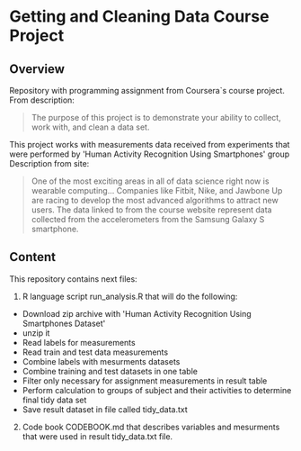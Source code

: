 # Getting and Cleaning Data Course Project

## Overview
Repository with programming assignment from Coursera`s course project. From description:
>The purpose of this project is to demonstrate your ability to collect, work with, and clean a data set.

This project works with measurements data received from experiments that were performed by 'Human Activity Recognition Using Smartphones' group
Description from site:
>One of the most exciting areas in all of data science right now is wearable computing... Companies like Fitbit, Nike, and Jawbone Up are racing to develop the most advanced algorithms to attract new users. The data linked to from the course website represent data collected from the accelerometers from the Samsung Galaxy S smartphone.

## Content
This repository contains next files:
1. R language script run_analysis.R that will do the following:
  - Download zip archive with 'Human Activity Recognition Using Smartphones Dataset'
  - unzip it
  - Read labels for measurements
  - Read train and test data measurements
  - Combine labels with mesurments datasets
  - Combine training and test datasets in one table
  - Filter only necessary for assignment measurements in result table
  - Perform calculation to groups of subject and their activities to determine final tidy data set
  - Save result dataset in file called tidy_data.txt
2. Code book CODEBOOK.md that describes variables and mesurments that were used in result tidy_data.txt file.